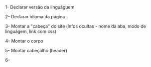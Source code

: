 1- Declarar versão da linguáguem

2- Declarar idioma da página

3- Montar a "cabeça" do site (infos ocultas - nome da aba, modo de linguágem, link com css)

4- Montar o corpo

5- Montar cabeçalho (header)

6-
